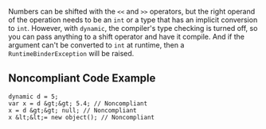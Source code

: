
Numbers can be shifted with the `<<` and `>>` operators, but the right operand of the operation needs to be an `int` or a type that has an implicit conversion to `int`. However, with `dynamic`, the compiler's type checking is turned off, so you can pass anything to a shift operator and have it compile. And if the argument can't be converted to `int` at runtime, then a `RuntimeBinderException` will be raised.

## Noncompliant Code Example


    dynamic d = 5;
    var x = d &gt;&gt; 5.4; // Noncompliant
    x = d &gt;&gt; null; // Noncompliant
    x &lt;&lt;= new object(); // Noncompliant

